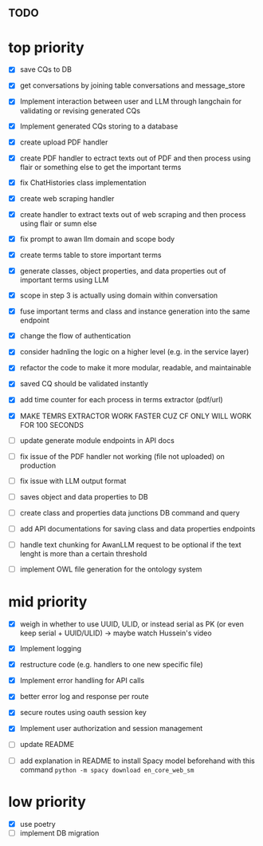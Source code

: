 ## TODO
# top priority
- [x] save CQs to DB
- [x] get conversations by joining table conversations and message_store
- [x] Implement interaction between user and LLM through langchain for validating or revising generated CQs
- [x] Implement generated CQs storing to a database
- [x] create upload PDF handler 
- [x] create PDF handler to ectract texts out of PDF and then process 
using flair or something else to get the important terms
- [x] fix ChatHistories class implementation
- [x] create web scraping handler 
- [x] create handler to extract texts out of web scraping and then process using flair or sumn else
- [x] fix prompt to awan llm domain and scope body 
- [x] create terms table to store important terms
- [x] generate classes, object properties, and data properties out of important terms using LLM 
- [x] scope in step 3 is actually using domain within conversation 
- [x] fuse important terms and class and instance generation into the same endpoint
- [x] change the flow of authentication
- [x] consider hadnling the logic on a higher level (e.g. in the service layer)
- [x] refactor the code to make it more modular, readable, and maintainable
- [x] saved CQ should be validated instantly
- [x] add time counter for each process in terms extractor (pdf/url)
- [x] MAKE TEMRS EXTRACTOR WORK FASTER CUZ CF ONLY WILL WORK FOR 100 SECONDS

- [ ] update generate module endpoints in API docs
- [ ] fix issue of the PDF handler not working (file not uploaded) on production
- [ ] fix issue with LLM output format
- [ ] saves object and data properties to DB
- [ ] create class and properties data junctions DB command and query
- [ ] add API documentations for saving class and data properties endpoints
- [ ] handle text chunking for AwanLLM request to be optional if the text lenght is more than a certain threshold
- [ ] implement OWL file generation for the ontology system

# mid priority
- [x] weigh in whether to use UUID, ULID, or instead serial as PK (or even keep serial + UUID/ULID) -> maybe watch Hussein's video
- [x] Implement logging 
- [x] restructure code (e.g. handlers to one new specific file)
- [x] Implement error handling for API calls
- [x] better error log and response per route
- [x] secure routes using oauth session key
- [x] Implement user authorization and session management

- [ ] update README
- [ ] add explanation in README to install Spacy model beforehand with this command `python -m spacy download en_core_web_sm`

# low priority
- [x] use poetry
- [ ] implement DB migration

